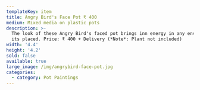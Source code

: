 ```yaml
---
templateKey: item
title: Angry Bird's Face Pot ₹ 400
medium: Mixed media on plastic pots
description: >-
  The look of these Angry Bird's faced pot brings inn energy in any environment
  its placed. Price: ₹ 400 + Delivery (*Note*: Plant not included)
width: '4.4'
height: '4.2'
sold: false
available: true
large_image: /img/angrybird-face-pot.jpg
categories:
  - category: Pot Paintings
---
```


